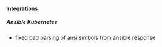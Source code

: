 
#### Integrations
##### Ansible Kubernetes
- fixed bad parsing of ansi simbols from ansible response
